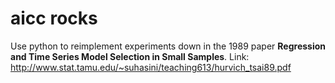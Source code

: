 # aicc rocks
Use python to reimplement experiments down in the 1989 paper **Regression and Time Series Model Selection in Small Samples**. 
Link: http://www.stat.tamu.edu/~suhasini/teaching613/hurvich_tsai89.pdf
